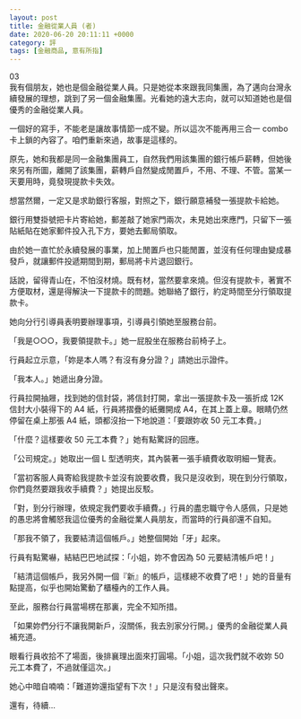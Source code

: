 ```yaml
---
layout: post
title: 金融從業人員 (者)
date: 2020-06-20 20:11:11 +0000
category: 評
tags: [金融商品, 意有所指]
---
```


03<br>
我有個朋友，她也是個金融從業人員。只是她從本來跟我同集團，為了邁向台灣永續發展的理想，跳到了另一個金融集團。光看她的遠大志向，就可以知道她也是個優秀的金融從業人員。

一個好的寫手，不能老是讓故事情節一成不變。所以這次不能再用三合一 combo 卡上鎖的內容了。咱們重新來過，故事是這樣的。

<!--more-->

原先，她和我都是同一金融集團員工，自然我們用該集團的銀行帳戶薪轉，但她後來另有所圖，離開了該集團，薪轉戶自然變成閒置戶，不用、不理、不管。當某一天要用時，竟發現提款卡失效。

想當然爾，一定又是求助銀行客服，對照之下，銀行願意補發一張提款卡給她。

銀行用雙掛號把卡片寄給她，郵差敲了她家門兩次，未見她出來應門，只留下一張貼紙貼在她家郵件投入孔下方，要她去郵局領取。

由於她一直忙於永續發展的事業，加上閒置戶也只能閒置，並沒有任何理由變成暴發戶，就讓郵件投遞期間到期，郵局將卡片退回銀行。

話說，留得青山在，不怕沒材燒。既有材，當然要拿來燒。但沒有提款卡，著實不方便取材，還是得解決一下提款卡的問題。她聯絡了銀行，約定時間至分行領取提款卡。

她向分行引導員表明要辦理事項，引導員引領她至服務台前。

「我是○○○，我要領提款卡。」她一屁股坐在服務台前椅子上。

行員起立示意，「妳是本人嗎？有沒有身分證？」請她出示證件。

「我本人。」她遞出身分證。

行員拉開抽屜，找到她的信封袋，將信封打開，拿出一張提款卡及一張折成 12K 信封大小裝得下的 A4 紙，行員將摺疊的紙攤開成 A4，在其上蓋上章。眼睛仍然停留在桌上那張 A4 紙，頭都沒抬一下地說道：「要跟妳收 50 元工本費。」

「什麼？這樣要收 50 元工本費？」她有點驚訝的回應。

「公司規定。」她取出一個 L 型透明夾，其內裝著一張手續費收取明細一覽表。

「當初客服人員寄給我提款卡並沒有說要收費，我只是沒收到，現在到分行領取，你們竟然要跟我收手續費？」她提出反駁。

「對，到分行辦理，依規定我們要收手續費。」行員的盡忠職守令人感佩，只是她的愚忠將會觸怒我這位優秀的金融從業人員朋友，而當時的行員卻還不自知。

「那我不領了，我要結清這個帳戶。」她整個開始「牙」起來。

行員有點驚嚇，結結巴巴地試探：「小姐，妳不會因為 50 元要結清帳戶吧！」

「結清這個帳戶，我另外開一個『新』的帳戶，這樣總不收費了吧！」她的音量有點提高，似乎也開始驚動了櫃檯內的工作人員。

至此，服務台行員當場楞在那裏，完全不知所措。

「如果妳們分行不讓我開新戶，沒關係，我去別家分行開。」優秀的金融從業人員補充道。

眼看行員收拾不了場面，後排襄理出面來打圓場。「小姐，這次我們就不收妳 50 元工本費了，不過就僅這次。」

她心中暗自喃喃：「難道妳還指望有下次！」只是沒有發出聲來。


還有，待續…
